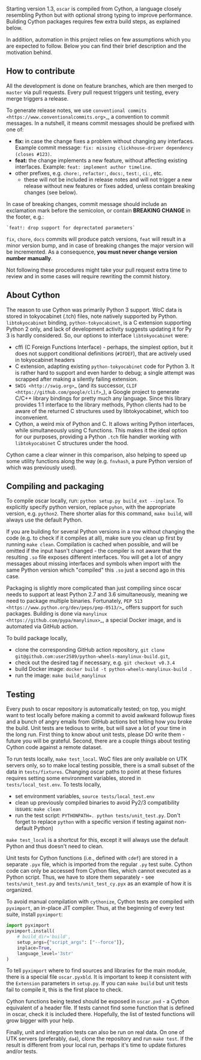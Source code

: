 
Starting version 1.3, `oscar` is compiled from Cython, a language closely
resembling Python but with optional strong typing to improve performance.
Building Cython packages requires few extra build steps, as explained below.

In addition, automation in this project relies on few assumptions which you are
expected to follow. Below you can find their brief description and the motivation
behind.


## How to contribute

All the development is done on feature branches, which are then merged to `master`
via pull requests. Every pull request triggers unit testing, every merge triggers
a release.

To generate release notes, we use `conventional commits <https://www.conventionalcommits.org>`_,
a convention to commit messages. In a nutshell, it means commit messages should
be prefixed with one of:

- **fix:** in case the change fixes a problem without changing any interfaces.
  Example commit message: `fix: missing clickhouse-driver dependency (closes #123)`.
- **feat:** the change implements a new feature, without affecting existing
  interfaces. Example: `feat: implement author timeline`.
- other prefixes, e.g. `chore:`, `refactor:`, `docs:`, `test:`, `ci:`, etc.
  - these will not be included in release notes and will not trigger a new
  release without new features or fixes added, unless contain breaking changes
  (see below).

In case of breaking changes, commit message should include an exclamation mark
before the semicolon, or contain **BREAKING CHANGE** in the footer, e.g.:

    `feat!: drop support for deprectated parameters`

`fix`, `chore`, `docs` commits will produce patch versions, `feat` will result
in a minor version bump, and in case of breaking changes the major version will
be incremented. As a consequence, **you must never change version number manually**.

Not following these procedures might take your pull request extra time to
review and in some cases will require rewriting the commit history.


## About Cython

The reason to use Cython was primarily Python 3 support. WoC data is stored
in tokyocabinet (.tch) files, note natively supported by Python.
`libtokyocabinet` binding, `python-tokyocabinet`, is a C extension supporting
Python 2 only, and lack of development activity suggests updating it for Py 3
is hardly considered. So, our options to interface `libtokyocabinet` were:

- cffi (C Foreign Functions Interface) - perhaps, the simplest option,
  but it does not support conditional definitions (`#IFDEF`), that are
  actively used in tokyocabinet headers
- C extension, adapting existing `python-tokyocabinet` code for Python 3.
  It is rather hard to support and even harder to debug; a single
  attempt was scrapped after making a silently failing extension.
- `SWIG <http://swig.org>`_ (and its successor, `CLIF <https://github.com/google/clif>`_),
  a Google project to generate C/C++ library bindings
  for pretty much any language. Since this library provides 1:1 interface
  to the library methods, Python clients had to be aware of the returned
  C structures used by libtokyocabinet, which too inconvenient.
- Cython, a weird mix of Python and C. It allows writing Python interfaces,
  while simultaneously using C functions. This makes it the ideal option
  for our purposes, providing a Python `.tch` file handler working
  with `libtokyocabinet` C structures under the hood.

Cython came a clear winner in this comparison, also helping to speed up
some utility functions along the way (e.g. `fnvhash`, a pure Python version
of which was previously used).

## Compiling and packaging

To compile oscar locally, run:
`python setup.py build_ext --inplace`. To explicitly specify python version,
replace `pyhon`, with the appropriate version, e.g. `python2`.
There shorter alias for this command, `make build`, will always use the default
Python.

If you are building for several Python versions in a row without changing the
code (e.g. to check if it compiles at all), make sure you clean up first by
running `make clean`.
Compilation is cached when possible, and will be omitted if the input hasn't
changed - the compiler is not aware that the resulting `.so` file exposes
different interfaces. You will get a lot of angry messages about missing
interfaces and symbols when import with the same Python version which "compiled"
this `.so` just a second ago in this case.

Packaging is slightly more complicated than just compiling since oscar needs to
support at least Python 2.7 and 3.6 simultaneously, meaning we need to package
multiple binaries. Fortunately, `PEP 513 <https://www.python.org/dev/peps/pep-0513/>`_
offers support for such packages. Building is done via `manylinux <https://github.com/pypa/manylinux>`_,
a special Docker image, and is automated via GitHub action.

To build package locally,

- clone the corresponding GitHub action repository,
   `git clone git@github.com:user2589/python-wheels-manylinux-build.git`,
- check out the desired tag if necessary, e.g. `git checkout v0.3.4`
- build Docker image: `docker build -t python-wheels-manylinux-build .`
- run the image: `make build_manylinux`


## Testing

Every push to oscar repository is automatically tested; on top, you might want
to test locally before making a commit to avoid awkward followup fixes and a
bunch of angry emails from GitHub actions bot telling how you broke the build.
Unit tests are tedious to write, but will save a lot of your time in the long run.
First thing to know about  unit tests, please DO write them - future you will be
grateful. Second, there are a couple things about testing Cython code against a
remote dataset.

To run tests locally, `make test_local`.
WoC files are only available on UTK servers only, so to make local testing
possible, there is a small subset of the data in `tests/fixtures`. Changing
oscar paths to point at these fixtures requires setting some environment
variables, stored in `tests/local_test.env`.
To tests locally,

- set environment variables, `source tests/local_test.env`
- clean up previously compiled binaries to avoid Py2/3 compatibility issues: `make clean`
- run the test script: `PYTHONPATH=. python tests/unit_test.py`.
   Don't forget to replace `python` with a specific version if testing
   against non-default Python)

`make test_local` is a shortcut for this, except it will always use the default
Python and thus doesn't need to clean.

Unit tests for Cython functions (i.e., defined with `cdef`) are stored in a
separate `.pyx` file, which is imported from the regular `.py` test suite.
Cython code can only be accessed from Cython files, which cannot executed as a
Python script. Thus, we have to store them separately - see `tests/unit_test.py`
and `tests/unit_test_cy.pyx` as an example of how it is organized.

To avoid manual compilation with `cythonize`, Cython tests are compiled with
`pyximport`, an in-place JIT compiler. Thus, at the beginning of every test suite,
install `pyximport`:

```python
import pyximport
pyximport.install(
    # build_dir='build',
    setup_args={"script_args": ["--force"]},
    inplace=True,
    language_level='3str'
)
```

To tell `pyximport` where to find sources and libraries for the main module,
there is a special file `oscar.pyxbld`. It is important to keep it consistent
with the `Extension` parameters in `setup.py`. If you can `make build` but unit
tests fail to compile it, this is the first place to check.

Cython functions being tested should be exposed in `oscar.pxd` -
a Cython equivalent of a header file. If tests cannot find some function that is
defined in oscar, check it is included there. Hopefully, the list of tested
functions will grow bigger with your help.

Finally, unit and integration tests can also be run on real data. On one of UTK
servers (preferably, `da4`), clone the repository and run `make test`. If the
result is different from your local run, perhaps it's time to update fixtures
and/or tests.


